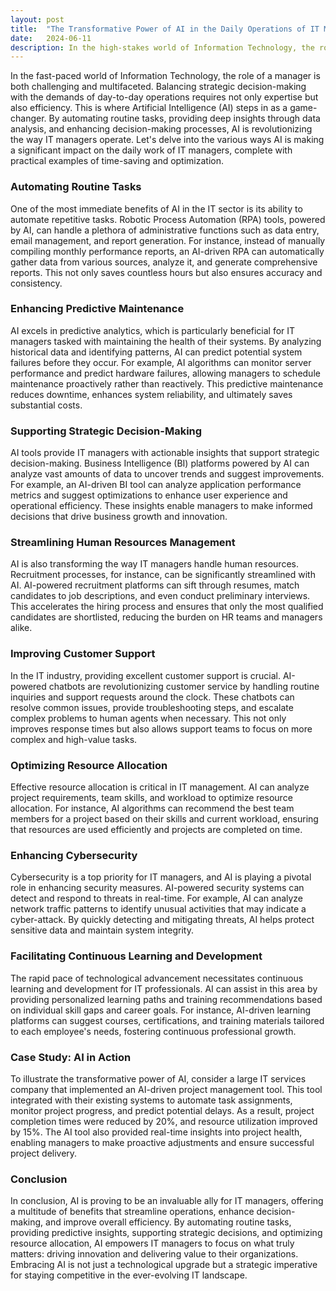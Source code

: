 ```yaml
---
layout: post
title:  "The Transformative Power of AI in the Daily Operations of IT Managers"
date:   2024-06-11
description: In the high-stakes world of Information Technology, the role of a manager is both demanding and complex, requiring a delicate balance between strategic decision-making and day-to-day operations. This comprehensive post explores how Artificial Intelligence (AI) is revolutionizing IT management by automating routine tasks, providing deep insights through data analysis, and enhancing decision-making processes.
---
```


In the fast-paced world of Information Technology, the role of a manager is both challenging and multifaceted. Balancing strategic decision-making with the demands of day-to-day operations requires not only expertise but also efficiency. This is where Artificial Intelligence (AI) steps in as a game-changer. By automating routine tasks, providing deep insights through data analysis, and enhancing decision-making processes, AI is revolutionizing the way IT managers operate. Let's delve into the various ways AI is making a significant impact on the daily work of IT managers, complete with practical examples of time-saving and optimization.

### Automating Routine Tasks

One of the most immediate benefits of AI in the IT sector is its ability to automate repetitive tasks. Robotic Process Automation (RPA) tools, powered by AI, can handle a plethora of administrative functions such as data entry, email management, and report generation. For instance, instead of manually compiling monthly performance reports, an AI-driven RPA can automatically gather data from various sources, analyze it, and generate comprehensive reports. This not only saves countless hours but also ensures accuracy and consistency.

### Enhancing Predictive Maintenance

AI excels in predictive analytics, which is particularly beneficial for IT managers tasked with maintaining the health of their systems. By analyzing historical data and identifying patterns, AI can predict potential system failures before they occur. For example, AI algorithms can monitor server performance and predict hardware failures, allowing managers to schedule maintenance proactively rather than reactively. This predictive maintenance reduces downtime, enhances system reliability, and ultimately saves substantial costs.

### Supporting Strategic Decision-Making

AI tools provide IT managers with actionable insights that support strategic decision-making. Business Intelligence (BI) platforms powered by AI can analyze vast amounts of data to uncover trends and suggest improvements. For example, an AI-driven BI tool can analyze application performance metrics and suggest optimizations to enhance user experience and operational efficiency. These insights enable managers to make informed decisions that drive business growth and innovation.

### Streamlining Human Resources Management

AI is also transforming the way IT managers handle human resources. Recruitment processes, for instance, can be significantly streamlined with AI. AI-powered recruitment platforms can sift through resumes, match candidates to job descriptions, and even conduct preliminary interviews. This accelerates the hiring process and ensures that only the most qualified candidates are shortlisted, reducing the burden on HR teams and managers alike.

### Improving Customer Support

In the IT industry, providing excellent customer support is crucial. AI-powered chatbots are revolutionizing customer service by handling routine inquiries and support requests around the clock. These chatbots can resolve common issues, provide troubleshooting steps, and escalate complex problems to human agents when necessary. This not only improves response times but also allows support teams to focus on more complex and high-value tasks.

### Optimizing Resource Allocation

Effective resource allocation is critical in IT management. AI can analyze project requirements, team skills, and workload to optimize resource allocation. For instance, AI algorithms can recommend the best team members for a project based on their skills and current workload, ensuring that resources are used efficiently and projects are completed on time.

### Enhancing Cybersecurity

Cybersecurity is a top priority for IT managers, and AI is playing a pivotal role in enhancing security measures. AI-powered security systems can detect and respond to threats in real-time. For example, AI can analyze network traffic patterns to identify unusual activities that may indicate a cyber-attack. By quickly detecting and mitigating threats, AI helps protect sensitive data and maintain system integrity.

### Facilitating Continuous Learning and Development

The rapid pace of technological advancement necessitates continuous learning and development for IT professionals. AI can assist in this area by providing personalized learning paths and training recommendations based on individual skill gaps and career goals. For instance, AI-driven learning platforms can suggest courses, certifications, and training materials tailored to each employee's needs, fostering continuous professional growth.

### Case Study: AI in Action

To illustrate the transformative power of AI, consider a large IT services company that implemented an AI-driven project management tool. This tool integrated with their existing systems to automate task assignments, monitor project progress, and predict potential delays. As a result, project completion times were reduced by 20%, and resource utilization improved by 15%. The AI tool also provided real-time insights into project health, enabling managers to make proactive adjustments and ensure successful project delivery.

### Conclusion

In conclusion, AI is proving to be an invaluable ally for IT managers, offering a multitude of benefits that streamline operations, enhance decision-making, and improve overall efficiency. By automating routine tasks, providing predictive insights, supporting strategic decisions, and optimizing resource allocation, AI empowers IT managers to focus on what truly matters: driving innovation and delivering value to their organizations. Embracing AI is not just a technological upgrade but a strategic imperative for staying competitive in the ever-evolving IT landscape.
